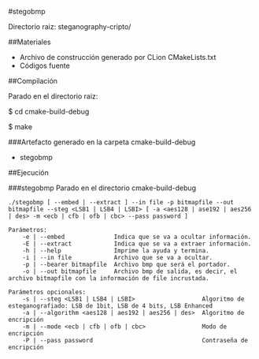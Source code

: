 #stegobmp

Directorio raiz: steganography-cripto/

##Materiales

* Archivo de construcción generado por CLion CMakeLists.txt
* Códigos fuente

##Compilación

Parado en el directorio raiz:

$ cd cmake-build-debug

$ make

###Artefacto generado en la carpeta cmake-build-debug
* stegobmp

##Ejecución

###stegobmp
Parado en el directorio cmake-build-debug

    ./stegobmp [ --embed | --extract ] --in file -p bitmapfile --out bitmapfile --steg <LSB1 | LSB4 | LSBI> [ -a <aes128 | ase192 | aes256 | des> -m <ecb | cfb | ofb | cbc> --pass password ]

    Parámetros:
        -e | --embed              Indica que se va a ocultar información.
        -E | --extract            Indica que se va a extraer información.
        -h | --help               Imprime la ayuda y termina.
        -i | --in file            Archivo que se va a ocultar.
        -p | --bearer bitmapfile  Archivo bmp que será el portador.
        -o | --out bitmapfile     Archivo bmp de salida, es decir, el archivo bitmapfile con la información de file incrustada.
    
    Parámetros opcionales:
        -s | --steg <LSB1 | LSB4 | LSBI>                   Algoritmo de esteganografiado: LSB de 1bit, LSB de 4 bits, LSB Enhanced
        -a | --algorithm <aes128 | aes192 | aes256 | des>  Algoritmo de encripción
        -m | --mode <ecb | cfb | ofb | cbc>                Modo de encripción
        -P | --pass password                               Contraseña de encripción
